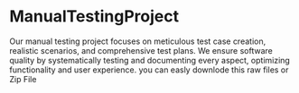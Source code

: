 # ManualTestingProject
Our manual testing project focuses on meticulous test case creation, realistic scenarios, and comprehensive test plans. We ensure software quality by systematically testing and documenting every aspect, optimizing functionality and user experience.
you can easly downlode this raw files or Zip File

